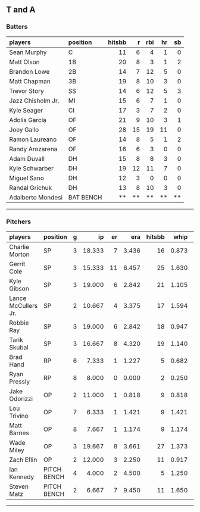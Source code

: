 ## T and A

### Batters

 
|players           |position  | hitsbb|  r| rbi| hr| sb| 
|:-----------------|:---------|------:|--:|---:|--:|--:| 
|Sean Murphy       |C         |     11|  6|   4|  1|  0| 
|Matt Olson        |1B        |     20|  8|   3|  1|  2| 
|Brandon Lowe      |2B        |     14|  7|  12|  5|  0| 
|Matt Chapman      |3B        |     19|  8|  10|  3|  0| 
|Trevor Story      |SS        |     14|  6|  12|  5|  3| 
|Jazz Chisholm Jr. |MI        |     15|  6|   7|  1|  0| 
|Kyle Seager       |CI        |     17|  3|   7|  2|  0| 
|Adolis Garcia     |OF        |     21|  9|  10|  3|  1| 
|Joey Gallo        |OF        |     28| 15|  19| 11|  0| 
|Ramon Laureano    |OF        |     14|  8|   5|  1|  2| 
|Randy Arozarena   |OF        |     16|  6|   3|  0|  0| 
|Adam Duvall       |DH        |     15|  8|   8|  3|  0| 
|Kyle Schwarber    |DH        |     19| 12|  11|  7|  0| 
|Miguel Sano       |DH        |     12|  3|   0|  0|  0| 
|Randal Grichuk    |DH        |     13|  8|  10|  3|  0| 
|Adalberto Mondesi |BAT BENCH |     **| **|  **| **| **| 


* * *

### Pitchers

 
|players             |position    |  g|     ip| er|   era| hitsbb|  whip| so|  w| sv| 
|:-------------------|:-----------|--:|------:|--:|-----:|------:|-----:|--:|--:|--:| 
|Charlie Morton      |SP          |  3| 18.333|  7| 3.436|     16| 0.873| 25|  1|  0| 
|Gerrit Cole         |SP          |  3| 15.333| 11| 6.457|     25| 1.630| 18|  0|  0| 
|Kyle Gibson         |SP          |  3| 19.000|  6| 2.842|     21| 1.105| 24|  1|  0| 
|Lance McCullers Jr. |SP          |  2| 10.667|  4| 3.375|     17| 1.594| 15|  2|  0| 
|Robbie Ray          |SP          |  3| 19.000|  6| 2.842|     18| 0.947| 22|  2|  0| 
|Tarik Skubal        |SP          |  3| 16.667|  8| 4.320|     19| 1.140| 19|  1|  0| 
|Brad Hand           |RP          |  6|  7.333|  1| 1.227|      5| 0.682|  7|  0|  4| 
|Ryan Pressly        |RP          |  8|  8.000|  0| 0.000|      2| 0.250| 14|  0|  6| 
|Jake Odorizzi       |OP          |  2| 11.000|  1| 0.818|      9| 0.818|  5|  1|  0| 
|Lou Trivino         |OP          |  7|  6.333|  1| 1.421|      9| 1.421|  6|  0|  1| 
|Matt Barnes         |OP          |  8|  7.667|  1| 1.174|      9| 1.174| 10|  1|  4| 
|Wade Miley          |OP          |  3| 19.667|  8| 3.661|     27| 1.373| 16|  0|  0| 
|Zach Eflin          |OP          |  2| 12.000|  3| 2.250|     11| 0.917|  6|  1|  0| 
|Ian Kennedy         |PITCH BENCH |  4|  4.000|  2| 4.500|      5| 1.250|  4|  0|  2| 
|Steven Matz         |PITCH BENCH |  2|  6.667|  7| 9.450|     11| 1.650|  7|  0|  0| 


* * *


